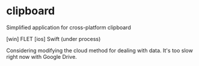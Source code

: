 # clipboard
Simplified application for cross-platform clipboard

[win] FLET
[ios] Swift (under process)

Considering modifying the cloud method for dealing with data. It's too slow right now with Google Drive.
